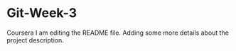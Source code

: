 # Git-Week-3
Coursera
I am editing the README file. Adding some more details about the project description.
